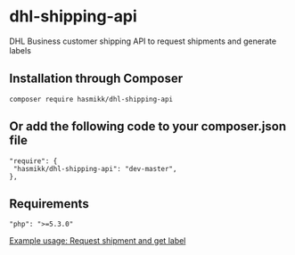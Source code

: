 
# dhl-shipping-api

DHL Business customer shipping API to request shipments and generate labels

## Installation through Composer

`composer require hasmikk/dhl-shipping-api`

## Or add the following code to your composer.json file 

```
"require": {
 "hasmikk/dhl-shipping-api": "dev-master",
},
```

## Requirements

 `"php": ">=5.3.0"`
 
 [Example usage: Request shipment and get label](https://github.com/hasmikk/dhl-shipping-api/blob/master/tests/test.php)